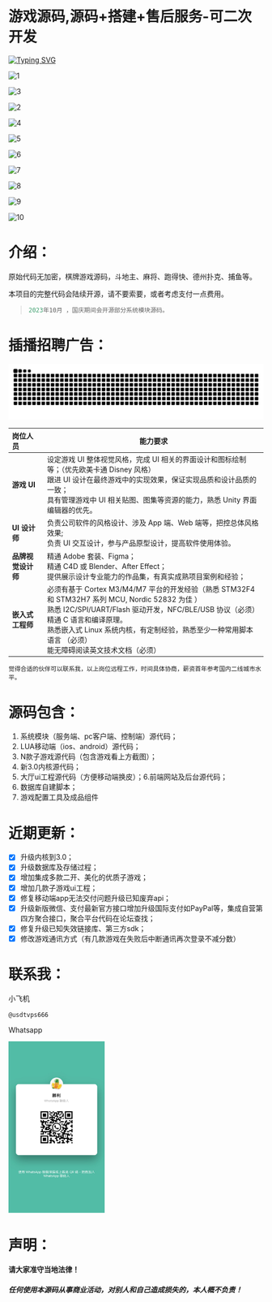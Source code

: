 # 游戏源码,源码+搭建+售后服务-可二次开发



[![Typing SVG](https://readme-typing-svg.herokuapp.com?font=Fira+Code&weight=200&size=16&pause=1000&width=502&lines=Hey%EF%BC%8CI+am+%E5%98%89%E7%A6%BE%E6%9C%9B%E5%B2%97+My+Telegram+is+%40usdtvps666)](https://git.io/typing-svg)




![1](https://raw.githubusercontent.com/bizzancoin/qipaiyouxi/main/game/1.png)

![3](https://raw.githubusercontent.com/bizzancoin/qipaiyouxi/main/game/2.png)

![2](https://raw.githubusercontent.com/bizzancoin/qipaiyouxi/main/game/3.png)

![4](https://raw.githubusercontent.com/bizzancoin/qipaiyouxi/main/game/4.png)

![5](https://raw.githubusercontent.com/bizzancoin/qipaiyouxi/main/game/5.png)

![6](https://raw.githubusercontent.com/bizzancoin/qipaiyouxi/main/game/6.png)

![7](https://raw.githubusercontent.com/bizzancoin/qipaiyouxi/main/game/7.png)

![8](https://raw.githubusercontent.com/bizzancoin/qipaiyouxi/main/game/8.png)

![9](https://raw.githubusercontent.com/bizzancoin/qipaiyouxi/main/game/9.png)

![10](https://raw.githubusercontent.com/bizzancoin/qipaiyouxi/main/game/10.png)



# 介绍：

原始代码无加密，棋牌游戏源码，斗地主、麻将、跑得快、德州扑克、捕鱼等。

本项目的完整代码会陆续开源，请不要索要，或者考虑支付一点费用。



> ```sql
> 2023年10月 ，国庆期间会开源部分系统模块源码。
> ```
>
> 

# 插播招聘广告：

![find YOU](https://raw.githubusercontent.com/BEPb/BEPb/output/github-contribution-grid-snake.svg)

| 岗位人员           | 能力要求                                                     |
| :----------------- | ------------------------------------------------------------ |
| **游戏 UI**        | 设定游戏 UI 整体视觉风格，完成 UI 相关的界面设计和图标绘制等；（优先欧美卡通 Disney 风格）<br/>跟进 UI 设计在最终游戏中的实现效果，保证实现品质和设计品质的一致；<br/>具有管理游戏中 UI 相关贴图、图集等资源的能力，熟悉 Unity 界面编辑器的优先。 |
| **UI 设计师**      | 负责公司软件的风格设计、涉及 App 端、Web 端等，把控总体风格效果;<br/>负责 UI 交互设计，参与产品原型设计，提高软件使用体验。 |
| **品牌视觉设计师** | 精通 Adobe 套装、Figma；<br/>精通 C4D 或 Blender、After Effect；<br/>提供展示设计专业能力的作品集，有真实成熟项目案例和经验； |
| **嵌入式工程师**   | 必须有基于 Cortex M3/M4/M7 平台的开发经验（熟悉 STM32F4 和 STM32H7 系列 MCU, Nordic 52832 为佳 ）<br/>熟悉 I2C/SPI/UART/Flash 驱动开发，NFC/BLE/USB 协议（必须）<br/>精通 C 语言和编译原理。<br/>熟悉嵌入式 Linux 系统内核，有定制经验，熟悉至少一种常用脚本语言 （必须）<br/>能无障碍阅读英文技术文档（必须） |

`觉得合适的伙伴可以联系我，以上岗位远程工作，时间具体协商，薪资首年参考国内二线城市水平。`

# 源码包含：

1. 系统模块（服务端、pc客户端、控制端）源代码；
2. LUA移动端（ios、android）源代码；
3. N款子游戏源代码（包含游戏看上方截图）；
4. 新3.0内核源代码；
5. 大厅ui工程源代码（方便移动端换皮）；6.前端网站及后台源代码；
6. 数据库自建脚本；
7. 游戏配置工具及成品组件

# 近期更新：

- [x] 升级内核到3.0；
- [x] 升级数据库及存储过程；
- [x] 增加集成多款二开、美化的优质子游戏；
- [x] 增加几款子游戏ui工程；
- [x] 修复移动端app无法交付问题升级已知废弃api；
- [x] 升级新版微信、支付最新官方接口增加升级国际支付如PayPal等，集成自营第四方聚合接口，聚合平台代码在论坛查找；
- [x] 修复升级已知失效链接库、第三方sdk；
- [x] 修改游戏通讯方式（有几款游戏在失败后中断通讯再次登录不减分数）

# 联系我：

小飞机

```
@usdtvps666
```



Whatsapp

<img src="https://raw.githubusercontent.com/bizzancoin/btc-eth-fil-contract-Exchange---ztuo/master/img/whatsapp.jpg" alt="whatsapp" style="zoom: 33%;" />

# 声明：

#### 请大家准守当地法律！

##### 任何使用本源码从事商业活动，对别人和自己造成损失的，本人概不负责！